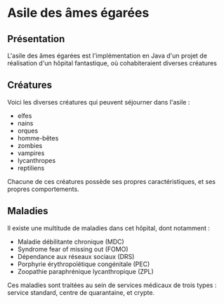 # Asile des âmes égarées

## Présentation

L'asile des âmes égarées est l'implémentation en Java d'un projet de réalisation d'un hôpital fantastique, où cohabiteraient diverses créatures

## Créatures

Voici les diverses créatures qui peuvent séjourner dans l'asile :
- elfes
- nains
- orques
- homme-bêtes
- zombies
- vampires
- lycanthropes
- reptiliens

Chacune de ces créatures possède ses propres caractéristiques, et ses propres comportements.

## Maladies

Il existe une multitude de maladies dans cet hôpital, dont notamment :
- Maladie débilitante chronique (MDC)
- Syndrome fear of missing out (FOMO)
- Dépendance aux réseaux sociaux (DRS)
- Porphyrie érythropoïétique congénitale (PEC)
- Zoopathie paraphrénique lycanthropique (ZPL)

Ces maladies sont traitées au sein de services médicaux de trois types : service standard, centre de quarantaine, et crypte.
